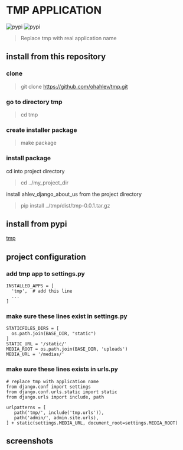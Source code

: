 # TMP APPLICATION
![pypi](https://img.shields.io/pypi/v/tmp) ![pypi](https://img.shields.io/pypi/status/tmp)

> Replace tmp with real application name

## install from this repository
### clone

> git clone https://github.com/ohahlev/tmp.git

### go to directory tmp

> cd tmp

### create installer package

> make package

### install package

cd into project directory

> cd ../my_project_dir

install ahlev_django_about_us from the project directory

> pip install ../tmp/dist/tmp-0.0.1.tar.gz


## install from pypi
[tmp](https://pypi.org/project/tmp/)

## project configuration
### add tmp app to settings.py

    INSTALLED_APPS = [
      'tmp',  # add this line
      ...
    ]


### make sure these lines exist in settings.py

    STATICFILES_DIRS = [
      os.path.join(BASE_DIR, "static")
    ]
    STATIC_URL = '/static/'
    MEDIA_ROOT = os.path.join(BASE_DIR, 'uploads')
    MEDIA_URL = '/medias/'

### make sure these lines exists in urls.py

    # replace tmp with application name
    from django.conf import settings
    from django.conf.urls.static import static
    from django.urls import include, path

    urlpatterns = [
       path('tmp/', include('tmp.urls')),
       path('admin/', admin.site.urls),
    ] + static(settings.MEDIA_URL, document_root=settings.MEDIA_ROOT)


## screenshots
